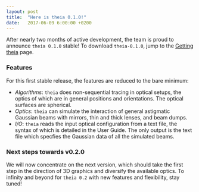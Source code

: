 ```yaml
---
layout: post
title:  "Here is theia 0.1.0!"
date:   2017-06-09 6:00:00 +0200
---
```


After nearly two months of active development, the team is proud to announce `theia 0.1.0` stable! To download `theia-0.1.0`, jump to the [Getting theia](../../../releases/) page.

### Features

For this first stable release, the features are reduced to the bare minimum:

* *Algorithms*: `theia` does non-sequential tracing in optical setups, the optics of which are in general positions and orientations. The optical surfaces are spherical.
* *Optics*: `theia` can simulate the interaction of general astigmatic Gaussian beams with mirrors, thin and thick lenses, and beam dumps.
* *I/O*: `theia` reads the input optical configuration from a text file, the syntax of which is detailed in the User Guide. The only output is the text file which specfies the Gaussian data of all the simulated beams.

### Next steps towards v0.2.0

We will now concentrate on the next version, which should take the first step in the direction of 3D graphics and diversify the available optics. To infinity and beyond for `theia 0.2` with new features and flexibility, stay tuned!
